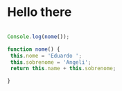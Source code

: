 # **Hello there**
 ```javascript

Console.log(nome());

function nome() {
  this.nome = 'Eduardo ';
  this.sobrenome = 'Angeli';
  return this.name + this.sobrenome;

}
